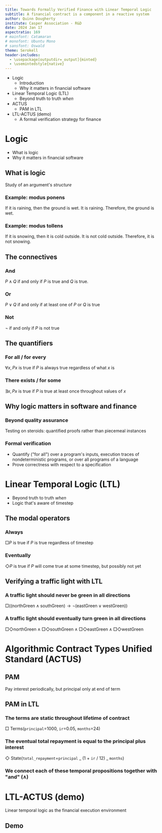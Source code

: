 ```yaml
---
title: Towards Formally Verified Finance with Linear Temporal Logic
subtitle: A financial contract is a component in a reactive system
author: Quinn Dougherty
institute: Casper Association - R&D
date: 2024 Jan 17
aspectratio: 169
# mainfont: Catamaran
# monofont: Ubuntu Mono
# sansfont: Oswald
theme: Serokell
header-includes:
  - \usepackage[outputdir=_output]{minted}
  - \usemintedstyle{native}
---
```


- Logic
  - Introduction
  - Why it matters in financial software
- Linear Temporal Logic (LTL)
  - Beyond truth to truth _when_
- ACTUS
  - PAM in LTL
- LTL-ACTUS (demo)
  - A formal verification strategy for finance

# Logic

- What is logic
- Why it matters in financial software

## What is logic

Study of an argument's _structure_

### Example: modus ponens

If it is raining, then the ground is wet. It is raining. Therefore, the ground is wet.

### Example: modus tollens

If it is snowing, then it is cold outside. It is not cold outside. Therefore, it is not snowing.

## The connectives

### And

$P \land Q$ if and only if $P$ is true and $Q$ is true.

### Or

$P \lor Q$ if and only if at least one of $P$ or $Q$ is true

### Not

$\neg$ if and only if $P$ is not true

## The quantifiers

### For all / for every

$\forall x, Px$ is true if $P$ is always true regardless of what $x$ is

### There exists / for some

$\exists x, Px$ is true if $P$ is true at least once throughout values of $x$

## Why logic matters in software and finance

### Beyond quality assurance

Testing on steroids: quantified proofs rather than piecemeal instances

### Formal verification

- Quantify ("for all") over a program's inputs, execution traces of nondeterministic programs, or over all programs of a language
- Prove correctness with respect to a specification

# Linear Temporal Logic (LTL)

- Beyond truth to truth _when_
- Logic that's aware of timestep

## The modal operators

### Always

$\Box P$ is true if $P$ is true regardless of timestep

### Eventually

$\Diamond P$ is true if $P$ will come true at some timestep, but possibly not yet

## Verifying a traffic light with LTL

### A traffic light should never be green in all directions

$\Box \left( \text{(northGreen} \land \text{southGreen)} → \neg (\text{eastGreen} \lor \text{westGreen}) \right)$

### A traffic light should eventually turn green in all directions

$\Box \Diamond \text{northGreen} \land \Box \Diamond \text{southGreen} \land \Box \Diamond \text{eastGreen} \land \Box \Diamond \text{westGreen}$

# Algorithmic Contract Types Unified Standard (ACTUS)

## PAM

Pay interest periodically, but principal only at end of term

## PAM in LTL

### The terms are static throughout lifetime of contract

$\Box$ Terms(`principal`=1000, `ir`=0.05, `months`=24)

### The eventual total repayment is equal to the principal plus interest

$\Diamond$ State(`total_repayment`=`principal` _ (1 + `ir` / 12) _ `months`)

### We connect each of these temporal propositions together with "and" ($\land$)

# LTL-ACTUS (demo)

Linear temporal logic as the financial execution environment

## Demo
